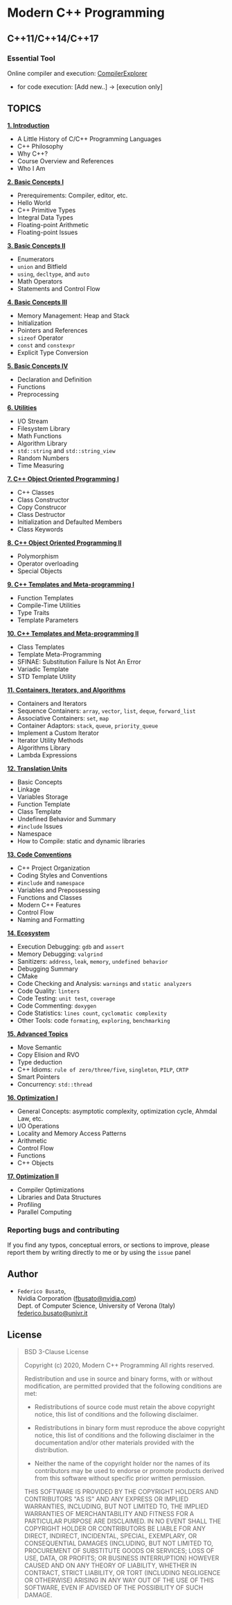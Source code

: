 # Modern C++ Programming #
## C++11/C++14/C++17 ##

### Essential Tool ###

Online compiler and execution: [CompilerExplorer](https://godbolt.org/)

* for code execution: [Add new..] -> [execution only] 

## TOPICS ##

**[1. Introduction](https://github.com/federico-busato/Modern-CPP-Programming/blob/master/01.Introduction.pdf)**

* A Little History of C/C++ Programming Languages
* C++ Philosophy
* Why C++?
* Course Overview and References
* Who I Am

**[2. Basic Concepts I](https://github.com/federico-busato/Modern-CPP-Programming/blob/master/02.Basic_Concepts_I.pdf)**

* Prerequirements: Compiler, editor, etc.
* Hello World
* C++ Primitive Types
* Integral Data Types
* Floating-point Arithmetic
* Floating-point Issues

**[3. Basic Concepts II](https://github.com/federico-busato/Modern-CPP-Programming/blob/master/03.Basic_Concepts_II.pdf)**

* Enumerators
* `union` and Bitfield
* `using`, `decltype`, and `auto`
* Math Operators
* Statements and Control Flow

**[4. Basic Concepts III](https://github.com/federico-busato/Modern-CPP-Programming/blob/master/04.Basic_Concepts_III.pdf)**

* Memory Management: Heap and Stack
* Initialization
* Pointers and References
* `sizeof` Operator
* `const` and `constexpr`
* Explicit Type Conversion

**[5. Basic Concepts IV](https://github.com/federico-busato/Modern-CPP-Programming/blob/master/05.Basic_Concepts_IV.pdf)**

* Declaration and Definition
* Functions
* Preprocessing

**[6. Utilities](https://github.com/federico-busato/Modern-CPP-Programming/blob/master/06.Utilities.pdf)**

* I/O Stream
* Filesystem Library
* Math Functions
* Algorithm Library
* `std::string` and `std::string_view`
* Random Numbers
* Time Measuring

**[7. C++ Object Oriented Programming I](https://github.com/federico-busato/Modern-CPP-Programming/blob/master/07.Object_Oriented_I.pdf)**

* C++ Classes
* Class Constructor
* Copy Construcor
* Class Destructor
* Initialization and Defaulted Members
* Class Keywords

**[8. C++ Object Oriented Programming II](https://github.com/federico-busato/Modern-CPP-Programming/blob/master/08.Object_Oriented_II.pdf)**

* Polymorphism
* Operator overloading
* Special Objects

**[9. C++ Templates and Meta-programming I](https://github.com/federico-busato/Modern-CPP-Programming/blob/master/09.Templates_I.pdf)**

* Function Templates
* Compile-Time Utilities
* Type Traits
* Template Parameters

**[10. C++ Templates and Meta-programming II](https://github.com/federico-busato/Modern-CPP-Programming/blob/master/10.Templates_II.pdf)**

* Class Templates
* Template Meta-Programming
* SFINAE: Substitution Failure Is Not An Error
* Variadic Template
* STD Template Utility

**[11. Containers, Iterators, and Algorithms](https://github.com/federico-busato/Modern-CPP-Programming/blob/master/11.Iterators_Containers_Alg.pdf)**

* Containers and Iterators
* Sequence Containers: `array`, `vector`, `list`, `deque`, `forward_list`
* Associative Containers: `set`, `map`
* Container Adaptors: `stack`, `queue`, `priority_queue`
* Implement a Custom Iterator
* Iterator Utility Methods
* Algorithms Library
* Lambda Expressions

**[12. Translation Units](https://github.com/federico-busato/Modern-CPP-Programming/blob/master/12.Translation_Units.pdf)**

* Basic Concepts
* Linkage
* Variables Storage
* Function Template
* Class Template
* Undefined Behavior and Summary
* `#include` Issues
* Namespace
* How to Compile: static and dynamic libraries

**[13. Code Conventions](https://github.com/federico-busato/Modern-CPP-Programming/blob/master/13.Code_Convention.pdf)**

* C++ Project Organization
* Coding Styles and Conventions
* `#include` and `namespace`
* Variables and Prepossessing
* Functions and Classes
* Modern C++ Features
* Control Flow
* Naming and Formatting

**[14. Ecosystem](https://github.com/federico-busato/Modern-CPP-Programming/blob/master/14.Ecosystem.pdf)**

* Execution Debugging: `gdb` and `assert`
* Memory Debugging: `valgrind`
* Sanitizers: `address`, `leak`, `memory`, `undefined behavior`
* Debugging Summary
* CMake
* Code Checking and Analysis: `warnings` and `static analyzers`
* Code Quality: `linters`
* Code Testing: `unit test`, `coverage`
* Code Commenting: `doxygen`
* Code Statistics: `lines count`, `cyclomatic complexity`
* Other Tools: code `formating`, `exploring`, `benchmarking`

**[15. Advanced Topics](https://github.com/federico-busato/Modern-CPP-Programming/blob/master/15.Advanced_Topics.pdf)**

* Move Semantic
* Copy Elision and RVO
* Type deduction
* C++ Idioms: `rule of zero/three/five`, `singleton`, `PILP`, `CRTP`
* Smart Pointers
* Concurrency: `std::thread`

**[16. Optimization I](https://github.com/federico-busato/Modern-CPP-Programming/blob/master/16.Optimization_I.pdf)**

* General Concepts: asymptotic complexity, optimization cycle, Ahmdal Law, etc.
* I/O Operations
* Locality and Memory Access Patterns
* Arithmetic
* Control Flow
* Functions
* C++ Objects

**[17. Optimization II](https://github.com/federico-busato/Modern-CPP-Programming/blob/master/17.Optimization_II.pdf)**

* Compiler Optimizations
* Libraries and Data Structures
* Profiling
* Parallel Computing

### Reporting bugs and contributing ###

If you find any typos, conceptual errors, or sections to improve, please report them by writing directly to me or by using the `issue` panel

## Author ##

* `Federico Busato`,<br/>
Nvidia Corporation ([fbusato@nvidia.com](mailto:fbusato@nvidia.com))<br/>
Dept. of Computer Science, University of Verona (Italy) [federico.busato@univr.it](mailto:federico.busato@univr.it)

## License ##

> BSD 3-Clause License
>
> Copyright (c) 2020, Modern C++ Programming
> All rights reserved.
>
> Redistribution and use in source and binary forms, with or without
> modification, are permitted provided that the following conditions are met:
>
> * Redistributions of source code must retain the above copyright notice, this
>   list of conditions and the following disclaimer.
>
> * Redistributions in binary form must reproduce the above copyright notice,
>   this list of conditions and the following disclaimer in the documentation
>   and/or other materials provided with the distribution.
>
> * Neither the name of the copyright holder nor the names of its
>   contributors may be used to endorse or promote products derived from
>   this software without specific prior written permission.
>
> THIS SOFTWARE IS PROVIDED BY THE COPYRIGHT HOLDERS AND CONTRIBUTORS "AS IS"
> AND ANY EXPRESS OR IMPLIED WARRANTIES, INCLUDING, BUT NOT LIMITED TO, THE
> IMPLIED WARRANTIES OF MERCHANTABILITY AND FITNESS FOR A PARTICULAR PURPOSE ARE
> DISCLAIMED. IN NO EVENT SHALL THE COPYRIGHT HOLDER OR CONTRIBUTORS BE LIABLE
> FOR ANY DIRECT, INDIRECT, INCIDENTAL, SPECIAL, EXEMPLARY, OR CONSEQUENTIAL
> DAMAGES (INCLUDING, BUT NOT LIMITED TO, PROCUREMENT OF SUBSTITUTE GOODS OR
> SERVICES; LOSS OF USE, DATA, OR PROFITS; OR BUSINESS INTERRUPTION) HOWEVER
> CAUSED AND ON ANY THEORY OF LIABILITY, WHETHER IN CONTRACT, STRICT LIABILITY,
> OR TORT (INCLUDING NEGLIGENCE OR OTHERWISE) ARISING IN ANY WAY OUT OF THE USE
> OF THIS SOFTWARE, EVEN IF ADVISED OF THE POSSIBILITY OF SUCH DAMAGE.
